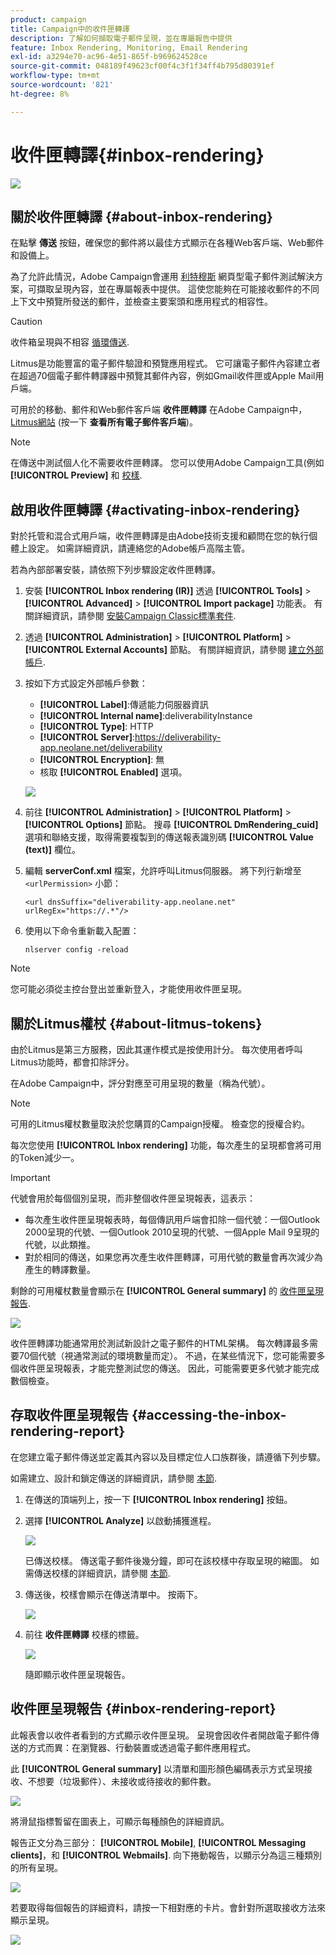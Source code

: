 ```yaml
---
product: campaign
title: Campaign中的收件匣轉譯
description: 了解如何擷取電子郵件呈現，並在專屬報告中提供
feature: Inbox Rendering, Monitoring, Email Rendering
exl-id: a3294e70-ac96-4e51-865f-b969624528ce
source-git-commit: 048189f49623cf00f4c3f1f34ff4b795d80391ef
workflow-type: tm+mt
source-wordcount: '821'
ht-degree: 8%

---
```


# 收件匣轉譯{#inbox-rendering}

![](../../assets/common.svg)

## 關於收件匣轉譯 {#about-inbox-rendering}

在點擊 **傳送** 按鈕，確保您的郵件將以最佳方式顯示在各種Web客戶端、Web郵件和設備上。

為了允許此情況，Adobe Campaign會運用 [利特穆斯](https://litmus.com/email-testing) 網頁型電子郵件測試解決方案，可擷取呈現內容，並在專屬報表中提供。 這使您能夠在可能接收郵件的不同上下文中預覽所發送的郵件，並檢查主要案頭和應用程式的相容性。

>[!CAUTION]
>收件箱呈現與不相容 [循環傳送](communication-channels.md#recurring-delivery).

Litmus是功能豐富的電子郵件驗證和預覽應用程式。 它可讓電子郵件內容建立者在超過70個電子郵件轉譯器中預覽其郵件內容，例如Gmail收件匣或Apple Mail用戶端。

可用於的移動、郵件和Web郵件客戶端 **收件匣轉譯** 在Adobe Campaign中， [Litmus網站](https://litmus.com/email-testing) (按一下 **查看所有電子郵件客戶端**)。

>[!NOTE]
>
>在傳送中測試個人化不需要收件匣轉譯。 您可以使用Adobe Campaign工具(例如 **[!UICONTROL Preview]** 和 [校樣](steps-validating-the-delivery.md#sending-a-proof).

## 啟用收件匣轉譯 {#activating-inbox-rendering}

對於托管和混合式用戶端，收件匣轉譯是由Adobe技術支援和顧問在您的執行個體上設定。 如需詳細資訊，請連絡您的Adobe帳戶高階主管。

若為內部部署安裝，請依照下列步驟設定收件匣轉譯。

1. 安裝 **[!UICONTROL Inbox rendering (IR)]** 透過 **[!UICONTROL Tools]** > **[!UICONTROL Advanced]** > **[!UICONTROL Import package]** 功能表。 有關詳細資訊，請參閱 [安裝Campaign Classic標準套件](../../installation/using/installing-campaign-standard-packages.md).
1. 透過 **[!UICONTROL Administration]** > **[!UICONTROL Platform]** > **[!UICONTROL External Accounts]** 節點。 有關詳細資訊，請參閱 [建立外部帳戶](../../installation/using/external-accounts.md#creating-an-external-account).
1. 按如下方式設定外部帳戶參數：
   * **[!UICONTROL Label]**:傳遞能力伺服器資訊
   * **[!UICONTROL Internal name]**:deliverabilityInstance
   * **[!UICONTROL Type]**: HTTP
   * **[!UICONTROL Server]**:https://deliverability-app.neolane.net/deliverability
   * **[!UICONTROL Encryption]**: 無
   * 核取 **[!UICONTROL Enabled]** 選項。

   ![](assets/s_tn_inbox_rendering_external-account.png)

1. 前往 **[!UICONTROL Administration]** > **[!UICONTROL Platform]** > **[!UICONTROL Options]** 節點。 搜尋 **[!UICONTROL DmRendering_cuid]** 選項和聯絡支援，取得需要複製到的傳送報表識別碼 **[!UICONTROL Value (text)]** 欄位。
1. 編輯 **serverConf.xml** 檔案，允許呼叫Litmus伺服器。 將下列行新增至 `<urlPermission>` 小節：

   ```
   <url dnsSuffix="deliverability-app.neolane.net" urlRegEx="https://.*"/>
   ```

1. 使用以下命令重新載入配置：

   ```
   nlserver config -reload
   ```

>[!NOTE]
>
>您可能必須從主控台登出並重新登入，才能使用收件匣呈現。

## 關於Litmus權杖 {#about-litmus-tokens}

由於Litmus是第三方服務，因此其運作模式是按使用計分。 每次使用者呼叫Litmus功能時，都會扣除評分。

在Adobe Campaign中，評分對應至可用呈現的數量（稱為代號）。

>[!NOTE]
>
>可用的Litmus權杖數量取決於您購買的Campaign授權。 檢查您的授權合約。

每次您使用 **[!UICONTROL Inbox rendering]** 功能，每次產生的呈現都會將可用的Token減少一。

>[!IMPORTANT]
>
>代號會用於每個個別呈現，而非整個收件匣呈現報表，這表示：
>
>* 每次產生收件匣呈現報表時，每個傳訊用戶端會扣除一個代號：一個Outlook 2000呈現的代號、一個Outlook 2010呈現的代號、一個Apple Mail 9呈現的代號，以此類推。
>* 對於相同的傳送，如果您再次產生收件匣轉譯，可用代號的數量會再次減少為產生的轉譯數量。
>


剩餘的可用權杖數量會顯示在 **[!UICONTROL General summary]** 的 [收件匣呈現報告](#inbox-rendering-report).

![](assets/s_tn_inbox_rendering_tokens.png)

收件匣轉譯功能通常用於測試新設計之電子郵件的HTML架構。 每次轉譯最多需要70個代號（視通常測試的環境數量而定）。 不過，在某些情況下，您可能需要多個收件匣呈現報表，才能完整測試您的傳送。 因此，可能需要更多代號才能完成數個檢查。

## 存取收件匣呈現報告 {#accessing-the-inbox-rendering-report}

在您建立電子郵件傳送並定義其內容以及目標定位人口族群後，請遵循下列步驟。

如需建立、設計和鎖定傳送的詳細資訊，請參閱 [本節](about-email-channel.md).

1. 在傳送的頂端列上，按一下 **[!UICONTROL Inbox rendering]** 按鈕。
1. 選擇 **[!UICONTROL Analyze]** 以啟動捕獲進程。

   ![](assets/s_tn_inbox_rendering_button.png)

   已傳送校樣。 傳送電子郵件後幾分鐘，即可在該校樣中存取呈現的縮圖。 如需傳送校樣的詳細資訊，請參閱 [本節](steps-validating-the-delivery.md#sending-a-proof).

1. 傳送後，校樣會顯示在傳送清單中。 按兩下。

   ![](assets/s_tn_inbox_rendering_delivery_list.png)

1. 前往 **收件匣轉譯** 校樣的標籤。

   ![](assets/s_tn_inbox_rendering_tab.png)

   隨即顯示收件匣呈現報告。

## 收件匣呈現報告 {#inbox-rendering-report}

此報表會以收件者看到的方式顯示收件匣呈現。 呈現會因收件者開啟電子郵件傳送的方式而異：在瀏覽器、行動裝置或透過電子郵件應用程式。

此 **[!UICONTROL General summary]** 以清單和圖形顏色編碼表示方式呈現接收、不想要（垃圾郵件）、未接收或待接收的郵件數。

![](assets/s_tn_inbox_rendering_summary.png)

將滑鼠指標暫留在圖表上，可顯示每種顏色的詳細資訊。

報告正文分為三部分： **[!UICONTROL Mobile]**, **[!UICONTROL Messaging clients]**，和 **[!UICONTROL Webmails]**. 向下捲動報告，以顯示分為這三種類別的所有呈現。

![](assets/s_tn_inbox_rendering_report.png)

若要取得每個報告的詳細資料，請按一下相對應的卡片。會針對所選取接收方法來顯示呈現。

![](assets/s_tn_inbox_rendering_example.png)
